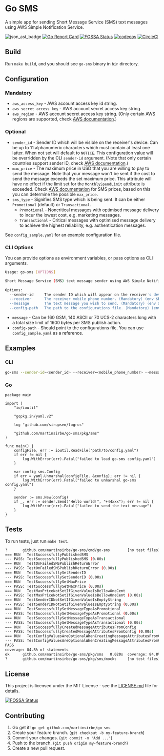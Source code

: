# Go SMS
A simple app for sending Short Message Service (SMS) text messages using AWS Simple Notification Service.  

![json_ast_badge](https://img.shields.io/badge/SNS-green.svg?logo=amazon-aws&style=flat) 
[![Go Report Card](https://goreportcard.com/badge/github.com/martinsirbe/go-sms)](https://goreportcard.com/report/github.com/martinsirbe/go-sms) 
[![FOSSA Status](https://app.fossa.com/api/projects/git%2Bgithub.com%2Fmartinsirbe%2Fgo-sms.svg?type=shield)](https://app.fossa.com/projects/git%2Bgithub.com%2Fmartinsirbe%2Fgo-sms?ref=badge_shield) 
[![codecov](https://codecov.io/gh/martinsirbe/go-sms/branch/master/graph/badge.svg)](https://codecov.io/gh/martinsirbe/go-sms) 
[![CircleCI](https://circleci.com/gh/martinsirbe/go-sms/tree/master.svg?style=svg)](https://circleci.com/gh/martinsirbe/go-sms/tree/master) 


## Build
Run `make build`, and you should see `go-sms` binary in `bin` directory.  

## Configuration
### Mandatory
* `aws_access_key` - AWS account access key id string.  
* `aws_secret_access_key` - AWS account secret access key string.  
* `aws_region` - AWS account secret access key string. (Only certain AWS regions are 
supported, check [AWS documentation][1].)  

### Optional
* `sender_id` - Sender ID which will be visible on the receiver's device. Can be up to 11 alphanumeric characters which 
must contain at least one latter. When not set will default to `NOTICE`. This configuration value will be overridden by 
the CLI `sender-id` argument. (Note that only certain countries support sender ID, check [AWS documentation][1].)  
* `max_price` - The maximum price in USD that you are willing to pay to send the message. Note that 
your message won't be sent if the cost to send the message exceeds the set maximum price. This attribute will have 
no effect if the limit set for the `MonthlySpendLimit` attribute is exceeded. Check [AWS documentation][2] for SMS prices, 
based on this you can determine the possible `max_price`.  
* `sms_type` - Signifies SMS type which is being sent. It can be either `Promotional` (default) or 
`Transactional`.  
  * `Promotional` - Noncritical messages with optimised message delivery to incur the lowest cost, e.g. marketing messages.  
  * `Transactional` - Critical messages with optimised message delivery to achieve the highest reliability, e.g. authentication messages.  

See `config_sample.yaml` for an example configuration file.  

### CLI Options
You can provide options as environment variables, or pass options as CLI arguments.  
```bash
Usage: go-sms [OPTIONS]

Short Message Service (SMS) text message sender using AWS Simple Notification Service.
                      
Options:              
  --sender-id     The sender ID which will appear on the receiver's device. (Optional, if provided will override sender ID provided via configuration file.) (env $SENDER_ID)
  --receiver      The receiver mobile phone number. (Mandatory) (env $RECEIVER)
  --message       The text message you wish to send. (Mandatory) (env $MESSAGE)
  --config-path   The path to the configurations file. (Mandatory) (env $GO_SMS_CONFIG_PATH)
```

* `message` - Can be 160 GSM, 140 ASCII or 70 UCS-2 characters long with a total size limit of 1600 bytes per SMS publish action.  
* `config-path` - Should point to the configurations file. You can use `config_sample.yaml` as a reference.  

## Examples
### CLI
```bash
go-sms --sender-id=<sender_id> --receiver=<mobile_phone_number> --message=<your_message> --config-path=<path_to_config_file>
```
  
### Go
```golang
package main

import (
	"io/ioutil"

	"gopkg.in/yaml.v2"

	log "github.com/sirupsen/logrus"

	"github.com/martinsirbe/go-sms/pkg/sms"
)

func main() {
	configFile, err := ioutil.ReadFile("path/to/config.yaml")
	if err != nil {
		log.WithError(err).Fatal("failed to load go-sms config.yaml")
	}

	var config sms.Config
	if err = yaml.Unmarshal(configFile, &config); err != nil {
		log.WithError(err).Fatal("failed to unmarshal go-sms config.yaml")
	}

	sender := sms.New(config)
	if _, err := sender.Send("Hello world!", "+44xxx"); err != nil {
		log.WithError(err).Fatal("failed to send the text message")
	}
}
```

## Tests
To run tests, just run `make test`.
```bash
?       github.com/martinsirbe/go-sms/cmd/go-sms        [no test files]
=== RUN   TestSuccessfullyPublishedSMS
--- PASS: TestSuccessfullyPublishedSMS (0.00s)
=== RUN   TestOnFailedSMSPublishReturnError
--- PASS: TestOnFailedSMSPublishReturnError (0.00s)
=== RUN   TestSuccessfullySetSenderID
--- PASS: TestSuccessfullySetSenderID (0.00s)
=== RUN   TestSuccessfullySetMaxPrice
--- PASS: TestSuccessfullySetMaxPrice (0.00s)
=== RUN   TestMaxPriceNotSetIfGivenValueIsBellowOneCent
--- PASS: TestMaxPriceNotSetIfGivenValueIsBellowOneCent (0.00s)
=== RUN   TestSenderIDNotSetIfGivenValueIsEmptyString
--- PASS: TestSenderIDNotSetIfGivenValueIsEmptyString (0.00s)
=== RUN   TestSuccessfullySetMessageTypeAsPromotional
--- PASS: TestSuccessfullySetMessageTypeAsPromotional (0.00s)
=== RUN   TestSuccessfullySetMessageTypeAsTransactional
--- PASS: TestSuccessfullySetMessageTypeAsTransactional (0.00s)
=== RUN   TestSuccessfullyCreatedMessageAttributesFromConfig
--- PASS: TestSuccessfullyCreatedMessageAttributesFromConfig (0.00s)
=== RUN   TestConfigValuesAreOptionalWhenCreatingMessageAttributesFromConfig
--- PASS: TestConfigValuesAreOptionalWhenCreatingMessageAttributesFromConfig (0.00s)
PASS
coverage: 84.8% of statements
ok      github.com/martinsirbe/go-sms/pkg/sms   0.020s  coverage: 84.8% of statements
?       github.com/martinsirbe/go-sms/pkg/sms/mocks     [no test files]
```

## License
This project is licensed under the MIT License - see the [LICENSE.md](LICENCE.md) file for details.  

[![FOSSA Status](https://app.fossa.com/api/projects/git%2Bgithub.com%2Fmartinsirbe%2Fgo-sms.svg?type=large)](https://app.fossa.com/projects/git%2Bgithub.com%2Fmartinsirbe%2Fgo-sms?ref=badge_large)

## Contributing
1. Go get it! `go get github.com/martinsirbe/go-sms`  
2. Create your feature branch. (`git checkout -b my-feature-branch`)  
3. Commit your changes. (`git commit -m 'Add ...'`)  
4. Push to the branch. (`git push origin my-feature-branch`)  
5. Create a new pull request.  

[1]: https://docs.aws.amazon.com/sns/latest/dg/sms_supported-countries.html
[2]: https://aws.amazon.com/sns/sms-pricing/
[3]: https://github.com/golangci/golangci-lint
